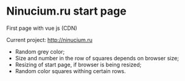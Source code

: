 # Ninucium.ru start page
First page with vue js (CDN)

Current project:
http://ninucium.ru

- Random grey color;
- Size and number in the row of squares depends on browser size;
- Resizing of start page, if browser is being resized;
- Random color squares withing certain rows.
